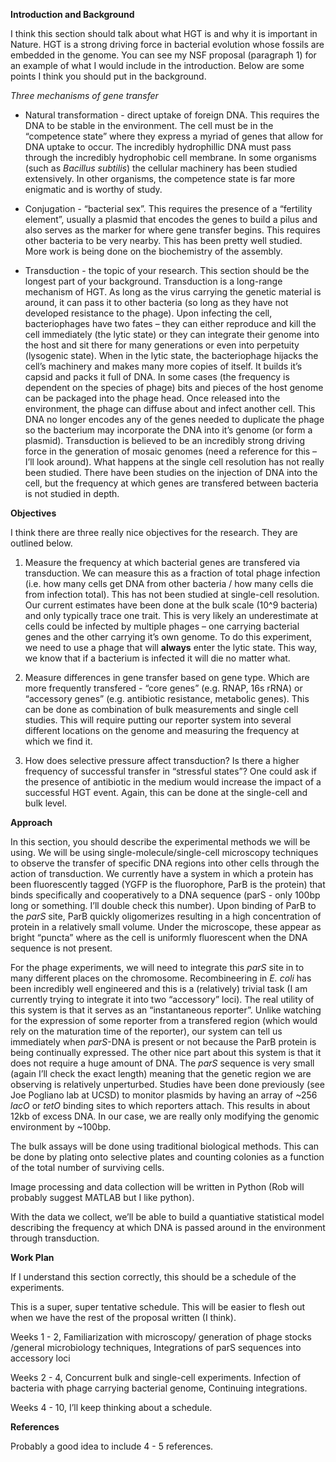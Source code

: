 **Introduction and Background**

I think this section should talk about what HGT is and why it is important in
Nature. HGT is a strong driving force in bacterial evolution whose fossils are
embedded in the genome. You can see my NSF proposal (paragraph 1) for an
example of what I would include in the introduction. Below are some points I
think you should put in the background.

 *Three mechanisms of gene transfer* 

- Natural transformation - direct uptake of foreign DNA. This requires the DNA
  to be stable in the environment. The cell must be in the “competence state”
  where they express a myriad of genes that allow for DNA uptake to occur. The
  incredibly hydrophillic DNA must pass through the incredibly hydrophobic cell
  membrane. In some organisms (such as *Bacillus subtilis*) the cellular
  machinery has been studied extensively. In other organisms, the competence
  state is far more enigmatic and is worthy of study.


-  Conjugation - “bacterial sex”. This requires the presence of a
   “fertility element”, usually a plasmid that encodes the genes to
   build a pilus and also serves as the marker for where gene transfer
   begins. This requires other bacteria to be very nearby. This has been
   pretty well studied. More work is being done on the biochemistry of
   the assembly.

-  Transduction - the topic of your research. This section should be the
   longest part of your background. Transduction is a long-range
   mechanism of HGT. As long as the virus carrying the genetic material
   is around, it can pass it to other bacteria (so long as they have not
   developed resistance to the phage). Upon infecting the cell,
   bacteriophages have two fates – they can either reproduce and kill
   the cell immediately (the lytic state) or they can integrate their
   genome into the host and sit there for many generations or even into
   perpetuity (lysogenic state). When in the lytic state, the
   bacteriophage hijacks the cell’s machinery and makes many more copies
   of itself. It builds it’s capsid and packs it full of DNA. In some
   cases (the frequency is dependent on the species of phage) bits and
   pieces of the host genome can be packaged into the phage head. Once
   released into the environment, the phage can diffuse about and infect
   another cell. This DNA no longer encodes any of the genes needed to
   duplicate the phage so the bacterium may incorporate the DNA into
   it’s genome (or form a plasmid). Transduction is believed to be an
   incredibly strong driving force in the generation of mosaic genomes
   (need a reference for this – I’ll look around). What happens at the
   single cell resolution has not really been studied. There have been
   studies on the injection of DNA into the cell, but the frequency at
   which genes are transfered between bacteria is not studied in depth.

**Objectives**

I think there are three really nice objectives for the research. They
are outlined below.

1. Measure the frequency at which bacterial genes are transfered via
   transduction. We can measure this as a fraction of total phage
   infection (i.e. how many cells get DNA from other bacteria / how many
   cells die from infection total). This has not been studied at
   single-cell resolution. Our current estimates have been done at the
   bulk scale (10^9 bacteria) and only typically trace one trait. This
   is very likely an underestimate at cells could be infected by
   multiple phages – one carrying bacterial genes and the other carrying
   it’s own genome. To do this experiment, we need to use a phage that
   will **always** enter the lytic state. This way, we know that if a
   bacterium is infected it will die no matter what.

2. Measure differences in gene transfer based on gene type. Which are
   more frequently transfered - “core genes” (e.g. RNAP, 16s rRNA) or
   “accessory genes” (e.g. antibiotic resistance, metabolic genes). This
   can be done as combination of bulk measurements and single cell
   studies. This will require putting our reporter system into several
   different locations on the genome and measuring the frequency at
   which we find it.

3. How does selective pressure affect transduction? Is there a higher
   frequency of successful transfer in “stressful states”? One could ask
   if the presence of antibiotic in the medium would increase the impact
   of a successful HGT event. Again, this can be done at the single-cell
   and bulk level.

**Approach** 

In this section, you should describe the experimental
methods we will be using. We will be using single-molecule/single-cell
microscopy techniques to observe the transfer of specific DNA regions
into other cells through the action of transduction. We currently have a
system in which a protein has been fluorescently tagged (YGFP is the
fluorophore, ParB is the protein) that binds specifically and
cooperatively to a DNA sequence (parS - only 100bp long or something.
I’ll double check this number). Upon binding of ParB to the *parS* site,
ParB quickly oligomerizes resulting in a high concentration of protein
in a relatively small volume. Under the microscope, these appear as
bright “puncta” where as the cell is uniformly fluorescent when the DNA
sequence is not present.

For the phage experiments, we will need to integrate this *parS* site in
to many different places on the chromosome. Recombineering in *E. coli*
has been incredibly well engineered and this is a (relatively) trivial
task (I am currently trying to integrate it into two “accessory” loci).
The real utility of this system is that it serves as an “instantaneous
reporter”. Unlike watching for the expression of some reporter from a
transfered region (which would rely on the maturation time of the
reporter), our system can tell us immediately when *parS*-DNA is present
or not because the ParB protein is being continually expressed. The
other nice part about this system is that it does not require a huge
amount of DNA. The *parS* sequence is very small (again I’ll check the
exact length) meaning that the genetic region we are observing is
relatively unperturbed. Studies have been done previously (see Joe
Pogliano lab at UCSD) to monitor plasmids by having an array of ~256
*lacO* or *tetO* binding sites to which reporters attach. This results
in about 12kb of excess DNA. In our case, we are really only modifying
the genomic environment by ~100bp.

The bulk assays will be done using traditional biological methods. This
can be done by plating onto selective plates and counting colonies as a
function of the total number of surviving cells.

Image processing and data collection will be written in Python (Rob will
probably suggest MATLAB but I like python).

With the data we collect, we’ll be able to build a quantiative
statistical model describing the frequency at which DNA is passed around
in the environment through transduction.

**Work Plan**

If I understand this section correctly, this should be a schedule of the
experiments.

This is a super, super tentative schedule. This will be easier to flesh
out when we have the rest of the proposal written (I think).

Weeks 1 - 2, Familiarization with microscopy/ generation of phage stocks
/general microbiology techniques, Integrations of parS sequences into
accessory loci

Weeks 2 - 4, Concurrent bulk and single-cell experiments. Infection of
bacteria with phage carrying bacterial genome, Continuing integrations.

Weeks 4 - 10, I’ll keep thinking about a schedule.

**References** 

Probably a good idea to include 4 - 5 references.

